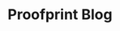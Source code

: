 ---
title: Proofprint Blog
description: The Proofpoint cybersecurity blog provides you with advanced cybersecurity intelligence and insights, threat research, and breaking cyber attack news. Get the latest news about advanced threats.
url: https://www.proofpoint.com/us/blog
image:
    # url: '/assets/images/cafe.png'
    # alt: 'Cafe'
tags: ['blog', 'news', 'threat-intelligence']
pubDate: 2023-11-08
draft: false
---
